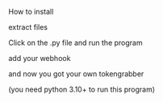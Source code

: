 How to install

extract files

Click on the .py file and run the program

add your webhook

and now you got your own tokengrabber 

(you need python 3.10+ to run this program)
